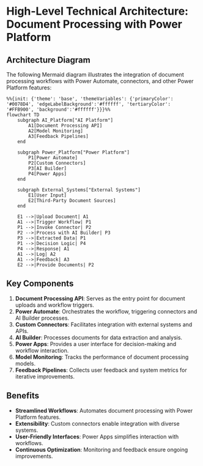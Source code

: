 # High-Level Technical Architecture: Document Processing with Power Platform

## Architecture Diagram
The following Mermaid diagram illustrates the integration of document processing workflows with Power Automate, connectors, and other Power Platform features:

```mermaid
%%{init: {'theme': 'base', 'themeVariables': {'primaryColor': '#0078D4', 'edgeLabelBackground':'#ffffff', 'tertiaryColor': '#FFB900', 'background':'#ffffff'}}}%%
flowchart TD
    subgraph AI_Platform["AI Platform"]
        A1[Document Processing API]
        A2[Model Monitoring]
        A3[Feedback Pipelines]
    end

    subgraph Power_Platform["Power Platform"]
        P1[Power Automate]
        P2[Custom Connectors]
        P3[AI Builder]
        P4[Power Apps]
    end

    subgraph External_Systems["External Systems"]
        E1[User Input]
        E2[Third-Party Document Sources]
    end

    E1 -->|Upload Document| A1
    A1 -->|Trigger Workflow| P1
    P1 -->|Invoke Connector| P2
    P2 -->|Process with AI Builder| P3
    P3 -->|Extracted Data| P1
    P1 -->|Decision Logic| P4
    P4 -->|Response| A1
    A1 -->|Log| A2
    A1 -->|Feedback| A3
    E2 -->|Provide Documents| P2
```

## Key Components
1. **Document Processing API**: Serves as the entry point for document uploads and workflow triggers.
2. **Power Automate**: Orchestrates the workflow, triggering connectors and AI Builder processes.
3. **Custom Connectors**: Facilitates integration with external systems and APIs.
4. **AI Builder**: Processes documents for data extraction and analysis.
5. **Power Apps**: Provides a user interface for decision-making and workflow interaction.
6. **Model Monitoring**: Tracks the performance of document processing models.
7. **Feedback Pipelines**: Collects user feedback and system metrics for iterative improvements.

## Benefits
- **Streamlined Workflows**: Automates document processing with Power Platform features.
- **Extensibility**: Custom connectors enable integration with diverse systems.
- **User-Friendly Interfaces**: Power Apps simplifies interaction with workflows.
- **Continuous Optimization**: Monitoring and feedback ensure ongoing improvements.

